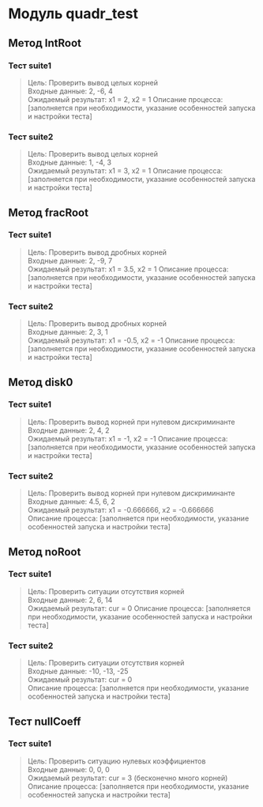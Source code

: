 # Модуль quadr_test

## Метод IntRoot
### Тест suite1
>Цель: Проверить вывод целых корней   
Входные данные: 2, -6, 4  
Ожидаемый результат: x1 = 2, x2 = 1
>Описание процесса: [заполняется при необходимости, указание особенностей запуска и настройки теста]  

### Тест suite2
>Цель: Проверить вывод целых корней  
Входные данные: 1, -4, 3  
Ожидаемый результат: x1 = 3, x2 = 1 
>Описание процесса: [заполняется при необходимости, указание особенностей запуска и настройки теста]  


## Метод fracRoot
### Тест suite1
>Цель: Проверить вывод дробных корней  
Входные данные: 2, -9, 7  
Ожидаемый результат: x1 = 3.5, x2 = 1 
>Описание процесса: [заполняется при необходимости, указание особенностей запуска и настройки теста]  

### Тест suite2
>Цель: Проверить вывод дробных корней   
Входные данные: 2, 3, 1  
Ожидаемый результат: x1 = -0.5, x2 = -1
>Описание процесса: [заполняется при необходимости, указание особенностей запуска и настройки теста]  


## Метод disk0
### Тест suite1  
>Цель: Проверить вывод корней при нулевом дискриминанте  
Входные данные: 2, 4, 2  
Ожидаемый результат: x1 = -1, x2 = -1 
Описание процесса: [заполняется при необходимости, указание особенностей запуска и настройки теста]  
 
### Тест suite2  
>Цель: Проверить вывод корней при нулевом дискриминанте  
Входные данные: 4.5, 6, 2  
Ожидаемый результат: x1 = -0.666666, x2 = -0.666666  
Описание процесса: [заполняется при необходимости, указание особенностей запуска и настройки теста]  


## Метод noRoot 
### Тест suite1
>Цель: Проверить ситуации отсутствия корней  
Входные данные: 2, 6, 14  
Ожидаемый результат: cur = 0 
Описание процесса: [заполняется при необходимости, указание особенностей запуска и настройки теста]  

### Тест suite2
>Цель: Проверить ситуации отсутствия корней  
Входные данные: -10, -13, -25  
Ожидаемый результат: cur = 0  
Описание процесса: [заполняется при необходимости, указание особенностей запуска и настройки теста]  


## Тест nullCoeff  
### Тест suite1
>Цель: Проверить ситуацию нулевых коэффициентов  
Входные данные: 0, 0, 0  
Ожидаемый результат: cur = 3 (бесконечно много корней)
Описание процесса: [заполняется при необходимости, указание особенностей запуска и настройки теста]  